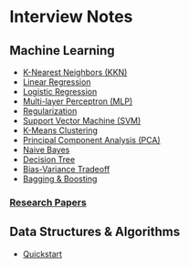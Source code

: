 # Interview Notes

## Machine Learning
- [K-Nearest Neighbors (KKN)](https://github.com/alextongdo/interview-notes/blob/main/machine-learning.md#k-nearest-neigbors-knn)
- [Linear Regression](https://github.com/alextongdo/interview-notes/blob/main/machine-learning.md#linear-regression)
- [Logistic Regression](https://github.com/alextongdo/interview-notes/blob/main/machine-learning.md#logistic-regression)
- [Multi-layer Perceptron (MLP)](https://github.com/alextongdo/interview-notes/blob/main/machine-learning.md#multi-layer-perceptron-mlp)
- [Regularization](https://github.com/alextongdo/interview-notes/blob/main/machine-learning.md#regularization)
- [Support Vector Machine (SVM)](https://github.com/alextongdo/interview-notes/blob/main/machine-learning.md#support-vector-machine-svm)
- [K-Means Clustering](https://github.com/alextongdo/interview-notes/blob/main/machine-learning.md#k-means-clustering)
- [Principal Component Analysis (PCA)](https://github.com/alextongdo/interview-notes/blob/main/machine-learning.md#principal-component-analysis-pca)
- [Naive Bayes](https://github.com/alextongdo/interview-notes/blob/main/machine-learning.md#naive-bayes)
- [Decision Tree](https://github.com/alextongdo/interview-notes/blob/main/machine-learning.md#decision-tree)
- [Bias-Variance Tradeoff](https://github.com/alextongdo/interview-notes/blob/main/machine-learning.md#bias-variance-tradeoff)
- [Bagging & Boosting](https://github.com/alextongdo/interview-notes/blob/main/machine-learning.md#bagging--boosting)

### [Research Papers](https://github.com/alextongdo/interview-notes/tree/main/machine-learning-papers)

<!-- ## Natural Language Processing (NLP)

## Computer Vision
- [Convolutional Neural Network (CNN)]()

## Reinforcement Learning (RL)

## System Design -->

## Data Structures & Algorithms
- [Quickstart](https://github.com/alextongdo/interview-notes/blob/main/data-structures-algorithms.md)

<!-- ## Quant -->